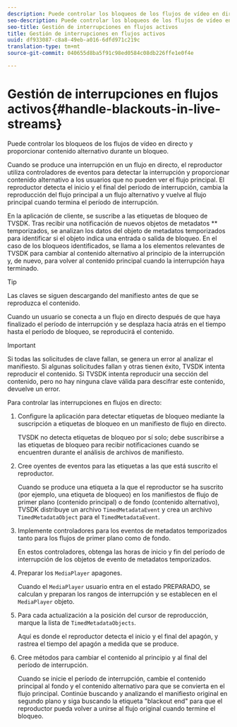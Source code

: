 ```yaml
---
description: Puede controlar los bloqueos de los flujos de vídeo en directo y proporcionar contenido alternativo durante un bloqueo.
seo-description: Puede controlar los bloqueos de los flujos de vídeo en directo y proporcionar contenido alternativo durante un bloqueo.
seo-title: Gestión de interrupciones en flujos activos
title: Gestión de interrupciones en flujos activos
uuid: df933087-c8a8-49eb-a016-6dfd971c219c
translation-type: tm+mt
source-git-commit: 040655d8ba5f91c98ed0584c08db226ffe1e0f4e

---
```



# Gestión de interrupciones en flujos activos{#handle-blackouts-in-live-streams}

Puede controlar los bloqueos de los flujos de vídeo en directo y proporcionar contenido alternativo durante un bloqueo.

Cuando se produce una interrupción en un flujo en directo, el reproductor utiliza controladores de eventos para detectar la interrupción y proporcionar contenido alternativo a los usuarios que no pueden ver el flujo principal. El reproductor detecta el inicio y el final del período de interrupción, cambia la reproducción del flujo principal a un flujo alternativo y vuelve al flujo principal cuando termina el período de interrupción.

En la aplicación de cliente, se suscribe a las etiquetas de bloqueo de TVSDK. Tras recibir una notificación de nuevos objetos de metadatos ** temporizados, se analizan los datos del objeto de metadatos temporizados para identificar si el objeto indica una entrada o salida de bloqueo. En el caso de los bloqueos identificados, se llama a los elementos relevantes de TVSDK para cambiar al contenido alternativo al principio de la interrupción y, de nuevo, para volver al contenido principal cuando la interrupción haya terminado.

>[!TIP]
>
>Las claves se siguen descargando del manifiesto antes de que se reproduzca el contenido.

Cuando un usuario se conecta a un flujo en directo después de que haya finalizado el período de interrupción y se desplaza hacia atrás en el tiempo hasta el período de bloqueo, se reproducirá el contenido.

>[!IMPORTANT]
>
>Si todas las solicitudes de clave fallan, se genera un error al analizar el manifiesto. Si algunas solicitudes fallan y otras tienen éxito, TVSDK intenta reproducir el contenido. Si TVSDK intenta reproducir una sección del contenido, pero no hay ninguna clave válida para descifrar este contenido, devuelve un error.

Para controlar las interrupciones en flujos en directo:

1. Configure la aplicación para detectar etiquetas de bloqueo mediante la suscripción a etiquetas de bloqueo en un manifiesto de flujo en directo.

   TVSDK no detecta etiquetas de bloqueo por sí solo; debe suscribirse a las etiquetas de bloqueo para recibir notificaciones cuando se encuentren durante el análisis de archivos de manifiesto.
1. Cree oyentes de eventos para las etiquetas a las que está suscrito el reproductor.

   Cuando se produce una etiqueta a la que el reproductor se ha suscrito (por ejemplo, una etiqueta de bloqueo) en los manifiestos de flujo de primer plano (contenido principal) o de fondo (contenido alternativo), TVSDK distribuye un archivo `TimedMetadataEvent` y crea un archivo `TimedMetadataObject` para el `TimedMetadataEvent`.
1. Implemente controladores para los eventos de metadatos temporizados tanto para los flujos de primer plano como de fondo.

   En estos controladores, obtenga las horas de inicio y fin del período de interrupción de los objetos de evento de metadatos temporizados.
1. Preparar los `MediaPlayer` apagones.

   Cuando el `MediaPlayer` usuario entra en el estado PREPARADO, se calculan y preparan los rangos de interrupción y se establecen en el `MediaPlayer` objeto.

1. Para cada actualización a la posición del cursor de reproducción, marque la lista de `TimedMetadataObjects`.

   Aquí es donde el reproductor detecta el inicio y el final del apagón, y rastrea el tiempo del apagón a medida que se produce.

1. Cree métodos para cambiar el contenido al principio y al final del período de interrupción.

   Cuando se inicie el período de interrupción, cambie el contenido principal al fondo y el contenido alternativo para que se convierta en el flujo principal. Continúe buscando y analizando el manifiesto original en segundo plano y siga buscando la etiqueta &quot;blackout end&quot; para que el reproductor pueda volver a unirse al flujo original cuando termine el bloqueo.

